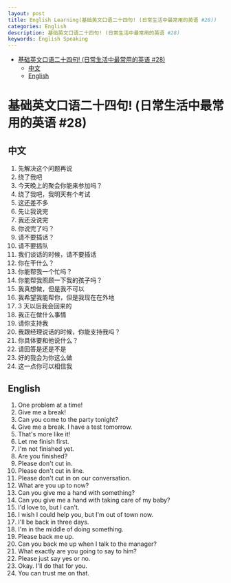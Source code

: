 ```yaml
---
layout: post
title: English Learning(基础英文口语二十四句! (日常生活中最常用的英语 #28))
categories: English
description: 基础英文口语二十四句! (日常生活中最常用的英语 #28)
keywords: English Speaking
---
```


<!-- START doctoc generated TOC please keep comment here to allow auto update -->
<!-- DON'T EDIT THIS SECTION, INSTEAD RE-RUN doctoc TO UPDATE -->


- [基础英文口语二十四句! (日常生活中最常用的英语 #28)](#%E5%9F%BA%E7%A1%80%E8%8B%B1%E6%96%87%E5%8F%A3%E8%AF%AD%E4%BA%8C%E5%8D%81%E5%9B%9B%E5%8F%A5-%E6%97%A5%E5%B8%B8%E7%94%9F%E6%B4%BB%E4%B8%AD%E6%9C%80%E5%B8%B8%E7%94%A8%E7%9A%84%E8%8B%B1%E8%AF%AD-28)
  - [中文](#%E4%B8%AD%E6%96%87)
  - [English](#english)

<!-- END doctoc generated TOC please keep comment here to allow auto update -->

# 基础英文口语二十四句! (日常生活中最常用的英语 #28)

## 中文

1. 先解决这个问题再说
2. 绕了我吧
3. 今天晚上的聚会你能来参加吗？
4. 绕了我吧，我明天有个考试
5. 这还差不多
6. 先让我说完
7. 我还没说完
8. 你说完了吗？
9. 请不要插话？
10. 请不要插队
11. 我们谈话的时候，请不要插话
12. 你在干什么？
13. 你能帮我一个忙吗？
14. 你能帮我照顾一下我的孩子吗？
15. 我真想做，但是我不可以
16. 我希望我能帮你，但是我现在在外地
17. 3 天以后我会回来的
18. 我正在做什么事情
19. 请你支持我
20. 我跟经理说话的时候，你能支持我吗？
21. 你具体要和他说什么？
22. 请回答是还是不是
23. 好的我会为你这么做
24. 这一点你可以相信我

## English

1. One problem at a time!
2. Give me a break!
3. Can you come to the party tonight?
4. Give me a break. I have a test tomorrow.
5. That's more like it!
6. Let me finish first.
7. I'm not finished yet.
8. Are you finished?
9. Please don't cut in.
10. Please don't cut in line.
11. Please don't cut in on our conversation.
12. What are you up to now?
13. Can you give me a hand with something?
14. Can you give me a hand with taking care of my baby?
15. I'd love to, but I can't.
16. I wish I could help you, but I'm out of town now.
17. I'll be back in three days.
18. I'm in the middle of doing something.
19. Please back me up.
20. Can you back me up when I talk to the manager?
21. What exactly are you going to say to him?
22. Please just say yes or no.
23. Okay. I'll do that for you.
24. You can trust me on that.

